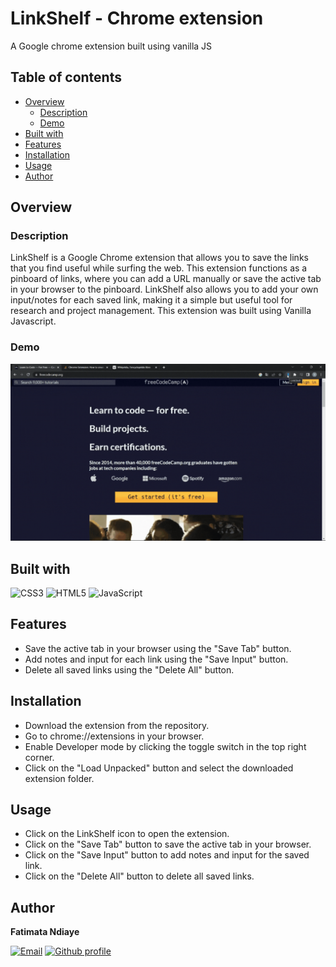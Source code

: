 # LinkShelf - Chrome extension 
A Google chrome extension built using vanilla JS

## Table of contents
- [Overview](#overview)
  - [Description](#description)
  - [Demo](#demo)
- [Built with](#built-with)
- [Features](#features)
- [Installation](#installation)
- [Usage](#features)
- [Author](#author)


## Overview

### Description
LinkShelf is a Google Chrome extension that allows you to save the links that you find useful while surfing the web. This extension functions as a pinboard of links, where you can add a URL manually or save the active tab in your browser to the pinboard. LinkShelf also allows you to add your own input/notes for each saved link, making it a simple but useful tool for research and project management. This extension was built using Vanilla Javascript.

### Demo
![Demo](demo.gif)

## Built with
![CSS3](https://img.shields.io/badge/css3-%231572B6.svg?style=flat&logo=css3&logoColor=white) 
![HTML5](https://img.shields.io/badge/html5-%23E34F26.svg?style=flat&logo=html5&logoColor=white) 
![JavaScript](https://img.shields.io/badge/javascript-%23323330.svg?style=flat&logo=javascript&logoColor=%23F7DF1E) 


## Features
- Save the active tab in your browser using the "Save Tab" button.
- Add notes and input for each link using the "Save Input" button.
- Delete all saved links using the "Delete All" button.

## Installation
- Download the extension from the repository.
- Go to chrome://extensions in your browser.
- Enable Developer mode by clicking the toggle switch in the top right corner.
- Click on the "Load Unpacked" button and select the downloaded extension folder.
    
## Usage
- Click on the LinkShelf icon to open the extension.
- Click on the "Save Tab" button to save the active tab in your browser.
- Click on the "Save Input" button to add notes and input for the saved link.
- Click on the "Delete All" button to delete all saved links.

## Author
**Fatimata Ndiaye**

[![Email](https://img.shields.io/badge/-Gmail-c14438?style=flat&logo=Gmail&logoColor=white)](mailto:fatimanndiaye@gmail.com)
[![Github profile](https://img.shields.io/badge/-Github-343a40?style=flat&logo=github&logoColor=white)](https://github.com/fatima-xs)





